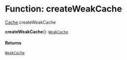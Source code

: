# Function: createWeakCache

[Cache](/auto-docs/editor/modules/Cache.md).createWeakCache

**createWeakCache**(): [`WeakCache`](/auto-docs/editor/interfaces/WeakCache.md)

#### Returns

[`WeakCache`](/auto-docs/editor/interfaces/WeakCache.md)
